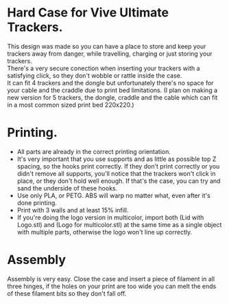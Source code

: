 # Hard Case for Vive Ultimate Trackers.



This design was made so you can have a place to store and keep your trackers away from danger, while travelling, charging or just storing your trackers.  
There's a very secure conection when inserting your trackers with a satisfying click, so they don't wobble or rattle inside the case.  
It can fit 4 trackers and the dongle but unfortunately there's no space for your cable and the craddle due to print bed limitations. (I plan on making a new version for 5 trackers, the dongle, craddle and the cable which can fit in a most common sized print bed 220x220.)   
   
# Printing.

* All parts are already in the correct printing orientation.
* It's very important that you use supports and as little as possible top Z spacing, so the hooks print correctly. If they don't print correctly or you didn't remove all supports, you'll notice that the trackers won't click in place, or they don't hold well enough. If that's the case, you can try and sand the underside of these hooks.
* Use only PLA, or PETG. ABS will warp no matter what, even after it's done printing.   
* Print with 3 walls and at least 15% infill.
* If you're doing the logo version in multicolor, import both (Lid with Logo.stl) and (Logo for multicolor.stl) at the same time as a single object with multiple parts, otherwise the logo won't line up correctly.   
   
# Assembly
Assembly is very easy. Close the case and insert a piece of filament in all three hinges, if the holes on your print are too wide you can melt the ends of these filament bits so they don't fall off.
